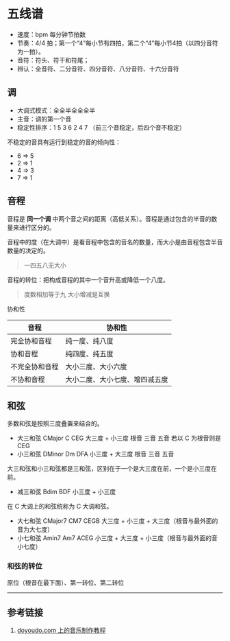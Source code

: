 # 五线谱

- 速度：bpm 每分钟节拍数
- 节奏：4/4 拍；第一个“4”每小节有四拍，第二个“4”每小节4拍（以四分音符为一拍）。
- 音符：符头、符干和符尾；
- 辨认：全音符、二分音符、四分音符、八分音符、十六分音符

## 调

- 大调式模式：全全半全全全半
- 主音：调的第一个音
- 稳定性排序：1 5 3 6 2 4 7 （前三个音稳定，后四个音不稳定）

不稳定的音具有运行到稳定的音的倾向性：

- 6 => 5
- 2 => 1
- 4 => 3
- 7 => 1

## 音程

音程是 **同一个调** 中两个音之间的距离（高低关系）。音程是通过包含的半音的数量来进行区分的。

音程中的度（在大调中）是看音程中包含的音名的数量，而大小是由音程包含半音数量的决定的。

> 一四五八无大小

音程的转位：把构成音程的其中一个音升高或降低一个八度。

> 度数相加等于九
> 大小增减是互换

协和性

| 音程 | 协和性 |
| --- | --- |
| 完全协和音程 | 纯一度、纯八度 |
| 协和音程 | 纯四度、纯五度 |
| 不完全协和音程 | 大小三度、大小六度 |
| 不协和音程 | 大小二度、大小七度、增四减五度 |

## 和弦

多数和弦是按照三度叠置来结合的。

- 大三和弦 CMajor C CEG 大三度 + 小三度 根音 三音 五音 若以 C 为根音则是 CEG
- 小三和弦 DMinor Dm DFA 小三度 + 大三度 根音 三音 五音

大三和弦和小三和弦都是三和弦，区别在于一个是大三度在前，一个是小三度在前。

- 减三和弦 Bdim BDF 小三度 + 小三度

在 C 大调上的和弦统称为 C 大调和弦。

- 大七和弦 CMajor7 CM7 CEGB 大三度 + 小三度 + 大三度（根音与最外面的音为大七度）
- 小七和弦 Amin7 Am7 ACEG 小三度 + 大三度 + 小三度（根音与最外面的音小七度）

### 和弦的转位

原位（根音在最下面）、第一转位、第二转位

---

## 参考链接

1. [doyoudo.com 上的音乐制作教程](https://space.bilibili.com/20503549/channel/detail?cid=3846)

